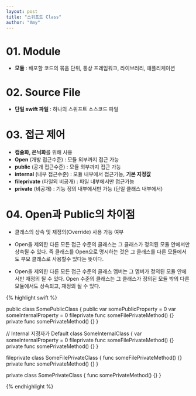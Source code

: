 ```yaml
---
layout: post
title: "스위프트 Class"
author: "Amy"
---
```


# 01. Module
- **모듈** : 배포할 코드의 묶음 단위, 통상 프레임워크, 라이브러리, 애플리케이션

# 02. Source File
- **단일 swift 파일** : 하나의 스위프트 소스코드 파일


# 03. 접근 제어
- **캡슐화, 은닉화**를 위해 사용
- **Open** (개방 접근수준) : 모듈 외부까지 접근 가능
- **public** (공개 접근수준) : 모듈 외부까지 접근 가능
- **internal** (내부 접근수준) : 모듈 내부에서 접근가능, **기본 지정값**
- **fileprivate** (파일외 비공개) : 파일 내부에서만 접근가능
- **private** (비공개) : 기능 정의 내부에서만 가능 (단일 클래스 내부에서)

# 04. Open과 Public의 차이점
- 클래스의 상속 및 재정의(Override) 사용 가능 여부

- Open을 제외한 다른 모든 접근 수준의 클래스는 그 클래스가 정의된 모듈 안에서만 상속될 수 있다. 즉 클래스를 Open으로 명시하는 것은 그 클래스를 다른 모듈에서도 부모 클래스로 사용할수 있다는 뜻이다.
- Open을 제외한 다른 모든 접근 수준의 클래스 멤버는 그 멤버가 정의된 모듈 안에서만 재정의 될 수 있다. Open 수준의 클래스는 그 클래스가 정의된 모듈 밖의 다른 모듈에서도 상속되고, 재정의 될 수 있다.



{% highlight swift %}

public class SomePublicClass {
     public var somePublicProperty = 0
     var someInternalProperty = 0
     fileprivate func someFilePrivateMethod() {}
     private func somePrivateMethod() {}
}

// Internal 지정자가 Default
class SomeInternalClass {
     var someInternalProperty = 0
     fileprivate func someFilePrivateMethod() {}
     private func somePrivateMethod() {}
}

fileprivate class SomeFilePrivateClass {
     func someFilePrivateMethod() {}
     private func somePrivateMethod() {}
}

private class SomePrivateClass {
     func somePrivateMethod() {}
}

{% endhighlight %}
